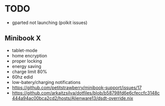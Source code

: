 # TODO

- gparted not launching (polkit issues)

## Minibook X

- tablet-mode
- home encryption
- proper locking
- energy saving
- charge limit 80%
- 60hz edid
- low-batery/charging notifications
- https://github.com/petitstrawberry/minibook-support/issues/17
- https://github.com/arkaitzsilva/dotfiles/blob/b58798fd6e6cfeccfc3148c444a94ac00bca2cd2/hosts/Alienware13/dsdt-override.nix
